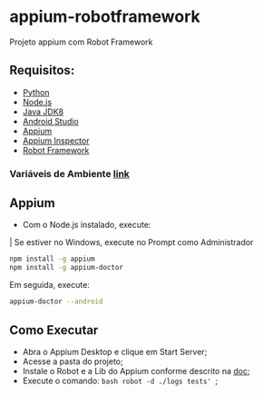 # appium-robotframework
Projeto appium com Robot Framework

## Requisitos:

* [Python](https://www.python.org/downloads/)
* [Node.js](https://nodejs.org/en/)
* [Java JDK8](http://www.oracle.com/technetwork/pt/java/javase/downloads/jdk8-downloads-2133151.html)
* [Android Studio](https://developer.android.com/studio/index.html?hl=pt-br)
* [Appium](http://appium.io/downloads.html)
* [Appium Inspector](https://github.com/appium/appium-inspector/releases)
* [Robot Framework](https://robotframework.org/)

### Variáveis de Ambiente [link](https://www.youtube.com/watch?v=ZsOq4xoTid0)

## Appium

* Com o Node.js instalado, execute:

| Se estiver no Windows, execute no Prompt como Administrador

```bash
npm install -g appium
npm install -g appium-doctor
```

Em seguida, execute:

```bash
appium-doctor --android
```

## Como Executar

* Abra o Appium Desktop e clique em Start Server;
* Acesse a pasta do projeto;
* Instale o Robot e a Lib do Appium conforme descrito na [doc](https://robotframework.org/);
* Execute o comando: ```bash robot -d ./logs tests' ```;
